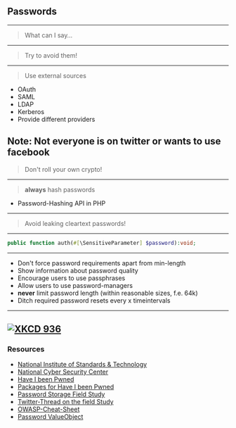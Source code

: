## Passwords
---
> What can I say…
---
> Try to avoid them!
---
> Use external sources

* <!-- .element: class="fragment" --> OAuth
* <!-- .element: class="fragment" --> SAML
* <!-- .element: class="fragment" --> LDAP
* <!-- .element: class="fragment" --> Kerberos
* <!-- .element: class="fragment" --> Provide different providers

Note: Not everyone is on twitter or wants to use facebook
---
> Don't roll your own crypto!
---
> **always** hash passwords

* <!-- .element: class="fragment" --> Password-Hashing API in PHP
---
> Avoid leaking cleartext passwords!
---
```php
public function auth(#[\SensitiveParameter] $password):void;
```
---
* Don't force password requirements apart from min-length
* <!-- .element: class="fragment" --> Show information about password quality
* <!-- .element: class="fragment" --> Encourage users to use passphrases
* <!-- .element: class="fragment" --> Allow users to use password-managers
* <!-- .element: class="fragment" --> <b>never</b> limit password length (within reasonable sizes, f.e. 64k)
* <!-- .element: class="fragment" --> Ditch required password resets every x timeintervals
---
[![XKCD 936](deck/resources/password_strength.png)](https://www.xkcd.com/936/)
---
### Resources

* [National Institute of Standards & Technology](https://pages.nist.gov/800-63-3/sp800-63b.html#appA)
* [National Cyber Security Center](https://www.ncsc.gov.uk/blog-post/let-them-paste-passwords)
* [Have I been Pwned](https://haveibeenpwned.com/)
* [Packages for Have I been Pwned](https://packagist.org/?query=haveibeen)
* [Password Storage Field Study](https://net.cs.uni-bonn.de/fileadmin/user_upload/naiakshi/Naiakshina_Password_Study.pdf)
* [Twitter-Thread on the field Study](https://twitter.com/PwdRsch/status/1103021803503607808)
* [OWASP-Cheat-Sheet](https://github.com/OWASP/CheatSheetSeries/blob/master/cheatsheets/Password_Storage_Cheat_Sheet.md)
* [Password ValueObject](https://github.com/heiglandreas/password)
